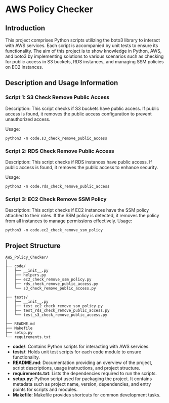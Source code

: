 # AWS Policy Checker

## Introduction

This project comprises Python scripts utilizing the boto3 library to interact with AWS services. Each script is accompanied by unit tests to ensure its functionality. The aim of this project is to show knowledge in Python, AWS, and boto3 by implementing solutions to various scenarios such as checking for public access in S3 buckets, RDS instances, and managing SSM policies on EC2 instances.

## Description and Usage Information

### Script 1: S3 Check Remove Public Access

Description: This script checks if S3 buckets have public access. If public access is found, it removes the public access configuration to prevent unauthorized access.

Usage:

```
python3 -m code.s3_check_remove_public_access
```

### Script 2: RDS Check Remove Public Access

Description: This script checks if RDS instances have public access. If public access is found, it removes the public access to enhance security.

Usage:

```
python3 -m code.rds_check_remove_public_access
```

### Script 3: EC2 Check Remove SSM Policy

Description: This script checks if EC2 instances have the SSM policy attached to their roles. If the SSM policy is detected, it removes the policy from all instances to manage permissions effectively.
Usage:

```
python3 -m code.ec2_check_remove_ssm_policy
```

## Project Structure

```
AWS_Policy_Checker/
│
├── code/
│   ├── __init__.py 
│   ├── helpers.py 
│   ├── ec2_check_remove_ssm_policy.py
│   ├── rds_check_remove_public_access.py
│   └── s3_check_remove_public_access.py
│
├── tests/
│   ├── __init__.py 
│   ├── test_ec2_check_remove_ssm_policy.py
│   ├── test_rds_check_remove_public_access.py
│   └── test_s3_check_remove_public_access.py
│
├── README.md
├── Makefile 
├── setup.py 
└── requirements.txt
```

- **code/**: Contains Python scripts for interacting with AWS services.
- **tests/**: Holds unit test scripts for each code module to ensure functionality.
- **README.md**: Documentation providing an overview of the project, script descriptions, usage instructions, and project structure.
- **requirements.txt**: Lists the dependencies required to run the scripts.
- **setup.py**: Python script used for packaging the project. It contains metadata such as project name, version, dependencies, and entry points for scripts and modules. 
- **Makefile**: Makefile provides shortcuts for common development tasks.

